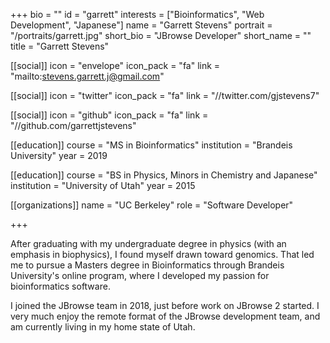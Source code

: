 +++
bio = ""
id = "garrett"
interests = ["Bioinformatics", "Web Development", "Japanese"]
name = "Garrett Stevens"
portrait = "/portraits/garrett.jpg"
short_bio = "JBrowse Developer"
short_name = ""
title = "Garrett Stevens"

[[social]]
    icon = "envelope"
    icon_pack = "fa"
    link = "mailto:stevens.garrett.j@gmail.com"

[[social]]
    icon = "twitter"
    icon_pack = "fa"
    link = "//twitter.com/gjstevens7"

[[social]]
    icon = "github"
    icon_pack = "fa"
    link = "//github.com/garrettjstevens"

[[education]]
    course = "MS in Bioinformatics"
    institution = "Brandeis University"
    year = 2019

[[education]]
    course = "BS in Physics, Minors in Chemistry and Japanese"
    institution = "University of Utah"
    year = 2015

[[organizations]]
    name = "UC Berkeley"
    role = "Software Developer"

+++

After graduating with my undergraduate degree in physics (with an emphasis in
biophysics), I found myself drawn toward genomics. That led me to pursue a
Masters degree in Bioinformatics through Brandeis University's online program,
where I developed my passion for bioinformatics software.

I joined the JBrowse team in 2018, just before work on JBrowse 2 started. I
very much enjoy the remote format of the JBrowse development team, and am
currently living in my home state of Utah.
